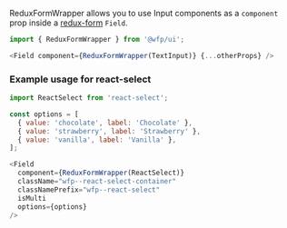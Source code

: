 ReduxFormWrapper allows you to use Input components as a `component` prop inside a [redux-form](https://redux-form.com) `Field`.

```js
import { ReduxFormWrapper } from '@wfp/ui';
```

```js
<Field component={ReduxFormWrapper(TextInput)} {...otherProps} />
```

### Example usage for react-select

```js
import ReactSelect from 'react-select';

const options = [
  { value: 'chocolate', label: 'Chocolate' },
  { value: 'strawberry', label: 'Strawberry' },
  { value: 'vanilla', label: 'Vanilla' },
];

<Field
  component={ReduxFormWrapper(ReactSelect)}
  className="wfp--react-select-container"
  classNamePrefix="wfp--react-select"
  isMulti
  options={options}
/>
```